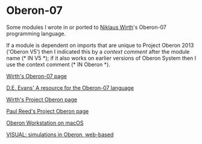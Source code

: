 # Oberon-07
Some modules I wrote in or ported to [Niklaus Wirth](https://inf.ethz.ch/personal/wirth/)'s Oberon-07 programming language.

If a module is dependent on imports that are unique to Project Oberon 2013 ('Oberon V5') then
I indicated this by a *context comment* after the module name (\*&nbsp;IN&nbsp;V5&nbsp;\*); if it also works on
earlier versions of Oberon System then I use the context comment (\*&nbsp;IN&nbsp;Oberon&nbsp;\*).

[Wirth's Oberon-07 page](https://inf.ethz.ch/personal/wirth/Oberon/index.html)

[D.E. Evans' A resource for the Oberon-07 language](http://oberon07.com/)

[Wirth's Project Oberon page](https://inf.ethz.ch/personal/wirth/ProjectOberon/index.html)

[Paul Reed's Project Oberon page](http://www.projectoberon.com/home)

[Oberon Workstation on macOS](https://web.archive.org/web/20210727214746/http://www.reactive-instruments.eu/index.html)

[VISUAL: simulations in Oberon, web-based](https://visual.sfu-kras.ru/about)
